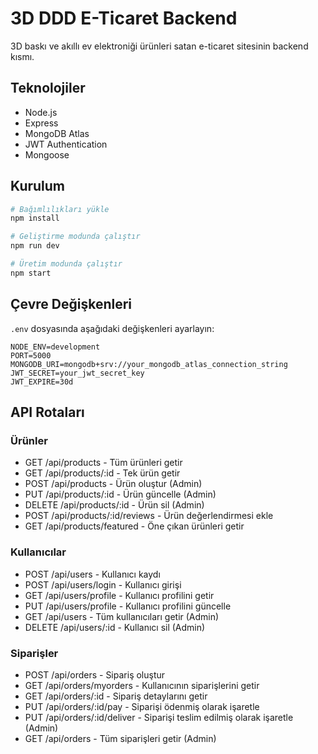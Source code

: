 # 3D DDD E-Ticaret Backend

3D baskı ve akıllı ev elektroniği ürünleri satan e-ticaret sitesinin backend kısmı.

## Teknolojiler

- Node.js
- Express
- MongoDB Atlas
- JWT Authentication
- Mongoose

## Kurulum

```bash
# Bağımlılıkları yükle
npm install

# Geliştirme modunda çalıştır
npm run dev

# Üretim modunda çalıştır
npm start
```

## Çevre Değişkenleri

`.env` dosyasında aşağıdaki değişkenleri ayarlayın:

```
NODE_ENV=development
PORT=5000
MONGODB_URI=mongodb+srv://your_mongodb_atlas_connection_string
JWT_SECRET=your_jwt_secret_key
JWT_EXPIRE=30d
```

## API Rotaları

### Ürünler

- GET /api/products - Tüm ürünleri getir
- GET /api/products/:id - Tek ürün getir
- POST /api/products - Ürün oluştur (Admin)
- PUT /api/products/:id - Ürün güncelle (Admin)
- DELETE /api/products/:id - Ürün sil (Admin)
- POST /api/products/:id/reviews - Ürün değerlendirmesi ekle
- GET /api/products/featured - Öne çıkan ürünleri getir

### Kullanıcılar

- POST /api/users - Kullanıcı kaydı
- POST /api/users/login - Kullanıcı girişi
- GET /api/users/profile - Kullanıcı profilini getir
- PUT /api/users/profile - Kullanıcı profilini güncelle
- GET /api/users - Tüm kullanıcıları getir (Admin)
- DELETE /api/users/:id - Kullanıcı sil (Admin)

### Siparişler

- POST /api/orders - Sipariş oluştur
- GET /api/orders/myorders - Kullanıcının siparişlerini getir
- GET /api/orders/:id - Sipariş detaylarını getir
- PUT /api/orders/:id/pay - Siparişi ödenmiş olarak işaretle
- PUT /api/orders/:id/deliver - Siparişi teslim edilmiş olarak işaretle (Admin)
- GET /api/orders - Tüm siparişleri getir (Admin)